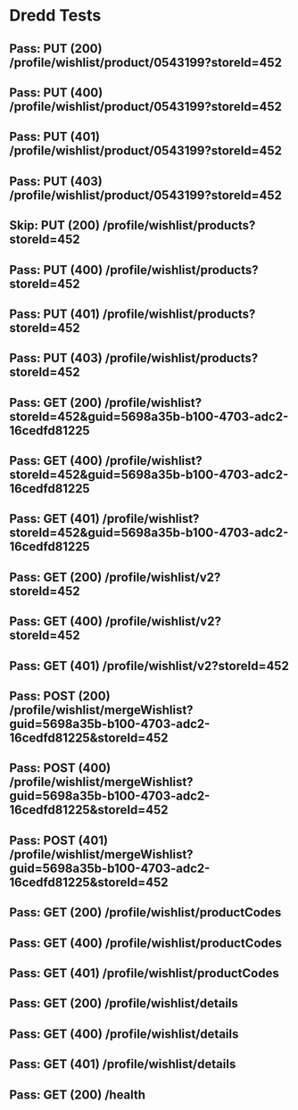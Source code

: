 # Dredd Tests
## Pass: PUT (200) /profile/wishlist/product/0543199?storeId=452
## Pass: PUT (400) /profile/wishlist/product/0543199?storeId=452
## Pass: PUT (401) /profile/wishlist/product/0543199?storeId=452
## Pass: PUT (403) /profile/wishlist/product/0543199?storeId=452
## Skip: PUT (200) /profile/wishlist/products?storeId=452
## Pass: PUT (400) /profile/wishlist/products?storeId=452
## Pass: PUT (401) /profile/wishlist/products?storeId=452
## Pass: PUT (403) /profile/wishlist/products?storeId=452
## Pass: GET (200) /profile/wishlist?storeId=452&guid=5698a35b-b100-4703-adc2-16cedfd81225
## Pass: GET (400) /profile/wishlist?storeId=452&guid=5698a35b-b100-4703-adc2-16cedfd81225
## Pass: GET (401) /profile/wishlist?storeId=452&guid=5698a35b-b100-4703-adc2-16cedfd81225
## Pass: GET (200) /profile/wishlist/v2?storeId=452
## Pass: GET (400) /profile/wishlist/v2?storeId=452
## Pass: GET (401) /profile/wishlist/v2?storeId=452
## Pass: POST (200) /profile/wishlist/mergeWishlist?guid=5698a35b-b100-4703-adc2-16cedfd81225&storeId=452
## Pass: POST (400) /profile/wishlist/mergeWishlist?guid=5698a35b-b100-4703-adc2-16cedfd81225&storeId=452
## Pass: POST (401) /profile/wishlist/mergeWishlist?guid=5698a35b-b100-4703-adc2-16cedfd81225&storeId=452
## Pass: GET (200) /profile/wishlist/productCodes
## Pass: GET (400) /profile/wishlist/productCodes
## Pass: GET (401) /profile/wishlist/productCodes
## Pass: GET (200) /profile/wishlist/details
## Pass: GET (400) /profile/wishlist/details
## Pass: GET (401) /profile/wishlist/details
## Pass: GET (200) /health